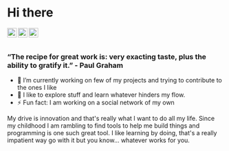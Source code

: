 # Hi there

<a href="https://linkedin.com/in/ekagra-sinha-488bb1179">
  <img align="left" alt="Ekagra Sinha - LinkedIn" width="22px" src="https://cdn.jsdelivr.net/npm/simple-icons@v3/icons/linkedin.svg"/>
</a>
<a href="https://www.instagram.com/iamekagra/">
  <img align="left" alt="Ekagra Sinha - Instagram" width="22px" src="https://cdn.jsdelivr.net/npm/simple-icons@v3/icons/instagram.svg"/>
</a>
<a href="https://twitter.com/iamekagra">
  <img align="left" alt="Ekagra Sinha - Twitter" width="22px" src="https://cdn.jsdelivr.net/npm/simple-icons@v3/icons/twitter.svg"/>
</a>
<br />
<br />

### “The recipe for great work is: very exacting taste, plus the ability to gratify it.” - Paul Graham

- 🔭 I’m currently working on few of my projects and trying to contribute to the ones I like
- 🌱 I like to explore stuff and learn whatever hinders my flow.
- ⚡ Fun fact: I am working on a social network of my own


My drive is innovation and that's really what I want to do all my life. Since my childhood I am rambling to find tools to help me build things and programming is one such great tool. I like learning by doing, that's a really impatient way go with it but you know... whatever works for you.
